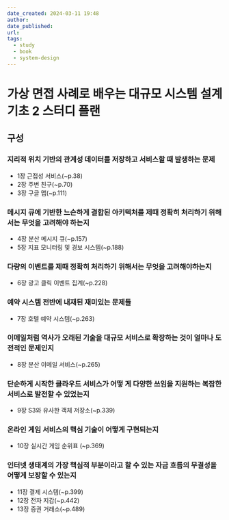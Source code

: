 ```yaml
---
date_created: 2024-03-11 19:48
author: 
date_published: 
url: 
tags:
  - study
  - book
  - system-design
---
```

# 가상 면접 사례로 배우는 대규모 시스템 설계 기초 2 스터디 플랜

## 구성
### 지리적 위치 기반의 관계성 데이터를 저장하고 서비스할 때 발생하는 문제
- 1장 근접성 서비스(~p.38)
- 2장 주변 친구(~p.70)
- 3장 구글 맵(~p.111)
### 메시지 큐에 기반한 느슨하게 결합된 아키텍처를 제때 정확히 처리하기 위해서는 무엇을 고려해야 하는지
- 4장 분산 메시지 큐(~p.157)
- 5장 지표 모니터링 및 경보 시스템(~p.188)
### 다량의 이벤트를 제때 정확히 처리하기 위해서는 무엇을 고려해야하는지
- 6장 광고 클릭 이벤트 집계(~p.228)
### 예약 시스템 전반에 내재된 재미있는 문제들
- 7장 호텔 예약 시스템(~p.263)
### 이메일처럼 역사가 오래된 기술을 대규모 서비스로 확장하는 것이 얼마나 도전적인 문제인지
- 8장 분산 이메일 서비스(~p.265)
### 단순하게 시작한 클라우드 서비스가 어떻 게 다양한 쓰임을 지원하는 복잡한 서비스로 발전할 수 있었는지
- 9장 S3와 유사한 객체 저장소(~p.339)
### 온라인 게임 서비스의 핵심 기술이 어떻게 구현되는지
- 10장 실시간 게임 순위표 (~p.369)
### 인터넷 생태계의 가장 핵심적 부분이라고 할 수 있는 자금 흐름의 무결성을 어떻게 보장할 수 있는지
- 11장 결제 시스템(~p.399)
- 12장 전자 지갑(~p.442)
- 13장 증권 거래소(~p.489)

